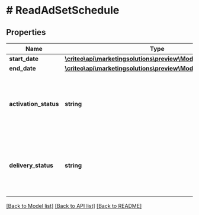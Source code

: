 # # ReadAdSetSchedule

## Properties

Name | Type | Description | Notes
------------ | ------------- | ------------- | -------------
**start_date** | [**\criteo\api\marketingsolutions\preview\Model\NillableDateTime**](NillableDateTime.md) |  | [optional]
**end_date** | [**\criteo\api\marketingsolutions\preview\Model\NillableDateTime**](NillableDateTime.md) |  | [optional]
**activation_status** | **string** | Activation status of the ad set, i.e. whether the consumer wants it to deliver | [optional]
**delivery_status** | **string** | Delivery status of the delivery of the ad set, i.e. whether the ad set is delivering | [optional]

[[Back to Model list]](../../README.md#models) [[Back to API list]](../../README.md#endpoints) [[Back to README]](../../README.md)
